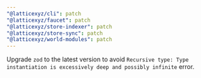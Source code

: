 ```yaml
---
"@latticexyz/cli": patch
"@latticexyz/faucet": patch
"@latticexyz/store-indexer": patch
"@latticexyz/store-sync": patch
"@latticexyz/world-modules": patch
---
```


Upgrade `zod` to the latest version to avoid `Recursive type: Type instantiation is excessively deep and possibly infinite` error.
